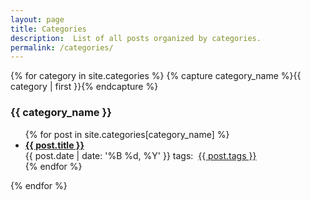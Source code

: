 ```yaml
---
layout: page
title: Categories
description:  List of all posts organized by categories.
permalink: /categories/
---
```


<div class="article">
{% for category in site.categories %}
    {% capture category_name %}{{ category | first }}{% endcapture %}
        <h3 class="category-head" id="{{ category_name }}">{{ category_name }}</h3>
        <ul>
        {% for post in site.categories[category_name] %}
        <!-- <div class="article"> -->
            <li>
                <a class="clearlink" href="{{ post.url | relative_url }}">
                    <b>{{ post.title }}</b>
                </a>
                <div class="read-more clearfix">
                    <div class="more-left left">
                        <span class="date"><time>{{ post.date | date: '%B %d, %Y' }}</time></span>
                        <span>tags:&nbsp;</span> 
                        <span class="posted-in"><a href='numerical.html'>{{ post.tags }}</a>
                        </span>
                    </div>
                </div>
            </li>
        <!-- </div> -->
        {% endfor %}
        </ul>
{% endfor %}
</div>
